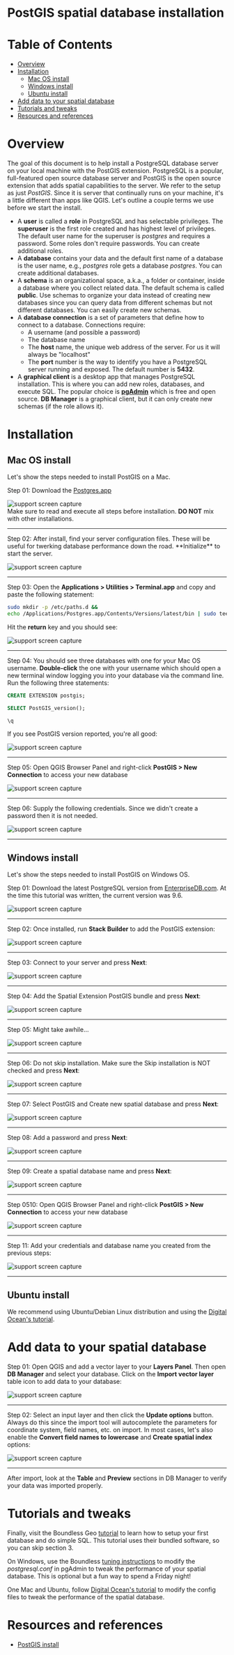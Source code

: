 # PostGIS spatial database installation


<!-- Document formatted for export to HTML outside GitHub  -->

# Table of Contents
<!-- MarkdownTOC autolink="true" autoanchor="true" bracket="round" depth=0 -->

- [Overview](#overview)
- [Installation](#installation)
	- [Mac OS install](#mac-os-install)
	- [Windows install](#windows-install)
	- [Ubuntu install](#ubuntu-install)
- [Add data to your spatial database](#add-data-to-your-spatial-database)
- [Tutorials and tweaks](#tutorials-and-tweaks)
- [Resources and references](#resources-and-references)

<!-- /MarkdownTOC -->



<a name="overview"></a>
# Overview

The goal of this document is to help install a PostgreSQL database server on your local machine with the PostGIS extension. PostgreSQL is a popular, full-featured open source database server and PostGIS is the open source extension that adds spatial capabilities to the server. We refer to the setup as just *PostGIS*. Since it is server that continually runs on your machine, it's a little different than apps like QGIS. Let's outline a couple terms we use before we start the install.

* A **user** is called a **role** in PostgreSQL and has selectable privileges. The **superuser** is the first role created and has highest level of privileges. The default user name for the superuser is _postgres_ and requires a password. Some roles don't require passwords. You can create additional roles.
* A **database** contains your data and the default first name of a database is the user name, e.g., _postgres_ role gets a database _postgres_. You can create additional databases.
* A **schema** is an organizational space, a.k.a., a folder or container, inside a database where you collect related data. The default schema is called **public**. Use schemas to organize your data instead of creating new databases since you can query data from different schemas but not different databases. You can easily create new schemas.
* A **database connection** is a set of parameters that define how to connect to a database. Connections require:
	* A username (and possible a password)
	* The database name
	* The **host** name, the unique web address of the server. For us it will always be "localhost"
	* The **port** number is the way to identify you have a PostgreSQL server running and exposed. The default number is **5432**.
* A **graphical client** is a desktop app that manages PostgreSQL installation. This is where you can add new roles, databases, and execute SQL. The popular choice is [**pgAdmin**](https://www.pgadmin.org/) which is free and open source. **DB Manager** is a graphical client, but it can only create new schemas (if the role allows it).

<a name="installation"></a>
# Installation


<a name="mac-os-install"></a>
## Mac OS install

Let's show the steps needed to install PostGIS on a Mac.

Step 01: Download the [Postgres.app](http://postgresapp.com/)

![support screen capture](spatial-database-setup-images-postgis/q01.png)   
Make sure to read and execute all steps before installation. **DO NOT** mix with other installations.
<hr>
Step 02: After install, find your server configuration files. These will be useful for twerking database performance down the road. **Initialize** to start the server.

![support screen capture](spatial-database-setup-images-postgis/q02.png)   
<hr>

Step 03: Open the **Applications > Utilities > Terminal.app** and copy and paste the following statement:

```bash
sudo mkdir -p /etc/paths.d &&
echo /Applications/Postgres.app/Contents/Versions/latest/bin | sudo tee /etc/paths.d/postgresapp
```
Hit the **return** key and you should see:

![support screen capture](spatial-database-setup-images-postgis/q03.png)   
<hr>

Step 04: You should see three databases with one for your Mac OS username. **Double-click** the one with your username which should open a new terminal window logging you into your database via the command line. Run the following three statements:

```sql
CREATE EXTENSION postgis;

SELECT PostGIS_version();

\q
```

If you see PostGIS version reported, you're all good:

![support screen capture](spatial-database-setup-images-postgis/q04.png)   
<hr>

Step 05: Open QGIS Browser Panel and right-click **PostGIS > New Connection** to access your new database

![support screen capture](spatial-database-setup-images-postgis/q05.png)   
<hr>

Step 06: Supply the following credentials. Since we didn't create a password then it is not needed.

![support screen capture](spatial-database-setup-images-postgis/q06.png)   
<hr>

<a name="windows-install"></a>
## Windows install

Let's show the steps needed to install PostGIS on Windows OS.

Step 01: Download the latest PostgreSQL version from [EnterpriseDB.com](https://www.enterprisedb.com/downloads/postgres-postgresql-downloads). At the time this tutorial was written, the current version was 9.6.

![support screen capture](spatial-database-setup-images-postgis/q09.png)   
<hr>

Step 02: Once installed, run **Stack Builder** to add the PostGIS extension:

![support screen capture](spatial-database-setup-images-postgis/q10.png)   
<hr>

Step 03: Connect to your server and press **Next**:

![support screen capture](spatial-database-setup-images-postgis/q11.png)   
<hr>

Step 04: Add the Spatial Extension PostGIS bundle and press **Next**:

![support screen capture](spatial-database-setup-images-postgis/q12.png)   
<hr>

Step 05: Might take awhile...

![support screen capture](spatial-database-setup-images-postgis/q13.png)   
<hr>

Step 06: Do not skip installation. Make sure the Skip installation is NOT checked and press **Next**:

![support screen capture](spatial-database-setup-images-postgis/q14.png)   
<hr>

Step 07: Select PostGIS and Create new spatial database and press **Next**:

![support screen capture](spatial-database-setup-images-postgis/q15.png)   
<hr>

Step 08: Add a password and press **Next**:

![support screen capture](spatial-database-setup-images-postgis/q16.png)   
<hr>

Step 09: Create a spatial database name and press **Next**:

![support screen capture](spatial-database-setup-images-postgis/q17.png)   
<hr>

Step 0510: Open QGIS Browser Panel and right-click **PostGIS > New Connection** to access your new database

![support screen capture](spatial-database-setup-images-postgis/q05.png)   
<hr>

Step 11: Add your credentials and database name you created from the previous steps:

![support screen capture](spatial-database-setup-images-postgis/q18.png)   
<hr>

<a name="ubuntu-install"></a>
## Ubuntu install


We recommend using Ubuntu/Debian Linux distribution and using the [Digital Ocean's tutorial](https://www.digitalocean.com/community/tutorials/how-to-install-and-configure-postgis-on-ubuntu-14-04).

<a name="add-data-to-your-spatial-database"></a>
# Add data to your spatial database

Step 01: Open QGIS and add a vector layer to your **Layers Panel**. Then open **DB Manager** and select your database.  Click on the **Import vector layer** table icon to add data to your database:

![support screen capture](spatial-database-setup-images-postgis/q07.png)   
<hr>

Step 02: Select an input layer and then click the **Update options** button. Always do this since the import tool will autocomplete the parameters for coordinate system, field names, etc. on import. In most cases, let's also enable the **Convert field names to lowercase** and **Create spatial index** options:

![support screen capture](spatial-database-setup-images-postgis/q08.png)   
<hr>

After import, look at the **Table** and **Preview** sections in DB Manager to verify your data was imported properly.


<a name="tutorials-and-tweaks"></a>
# Tutorials and tweaks

Finally, visit the Boundless Geo [tutorial](http://workshops.boundlessgeo.com/postgis-intro/) to learn how to setup your first database and do simple SQL. This tutorial uses their bundled software, so you can skip section 3.

On Windows, use the Boundless [tuning instructions](http://workshops.boundlessgeo.com/postgis-intro/tuning.html) to modify the _postgresql.conf_ in pgAdmin to tweak the performance of your spatial database. This is optional but a fun way to spend a Friday night!

One Mac and Ubuntu, follow [Digital Ocean's tutorial](https://www.digitalocean.com/community/tutorials/how-to-install-and-configure-postgis-on-ubuntu-14-04) to modify the config files to tweak the performance of the spatial database.


<a name="resources-and-references"></a>
# Resources and references

* [PostGIS install](http://www.postgis.net/install/)




<!-- Highlight syntax for Mou.app, insert at the bottom of the markdown document  -->

<script src="https://yandex.st/highlightjs/7.3/highlight.min.js"></script>
<link rel="stylesheet" href="https://yandex.st/highlightjs/7.3/styles/github.min.css">
<script>
  hljs.initHighlightingOnLoad();
</script>
